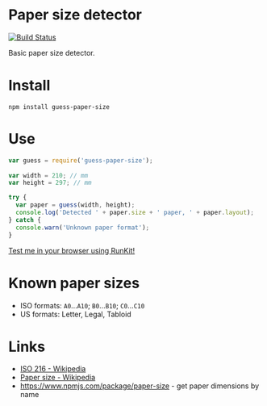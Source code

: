 # Paper size detector

[![Build Status](https://travis-ci.org/devsli/guess-paper-size.svg?branch=master)](https://travis-ci.org/devsli/guess-paper-size)

Basic paper size detector.

# Install

    npm install guess-paper-size
    
# Use

```javascript
var guess = require('guess-paper-size');
    
var width = 210; // mm
var height = 297; // mm

try {
  var paper = guess(width, height);
  console.log('Detected ' + paper.size + ' paper, ' + paper.layout);
} catch {
  console.warn('Unknown paper format');
}
```

[Test me in your browser using RunKit!](https://runkit.com/npm/guess-paper-size)

# Known paper sizes

* ISO formats: `A0`...`A10`; `B0`...`B10`; `C0`...`C10`
* US formats: Letter, Legal, Tabloid

# Links

* [ISO 216 - Wikipedia](https://en.wikipedia.org/wiki/ISO_216)
* [Paper size - Wikipedia](https://en.wikipedia.org/wiki/Paper_size#Loose_sizes)
* https://www.npmjs.com/package/paper-size - get paper dimensions by name
